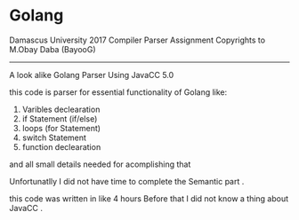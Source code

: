 # Golang
Damascus University 2017
Compiler Parser Assignment 
Copyrights to M.Obay Daba (BayooG)

______________________________________________
A look  alike Golang  Parser  Using JavaCC 5.0 

this code is parser for essential functionality of Golang like:

1. Varibles declearation 
2. if Statement (if/else)
3. loops (for Statement)
4. switch Statement
5. function declearation

and all small details needed for acomplishing that 

Unfortunatlly I did not have  time to complete the Semantic part . 

this code was written in like 4 hours Before that I did not know a thing about JavaCC . 
